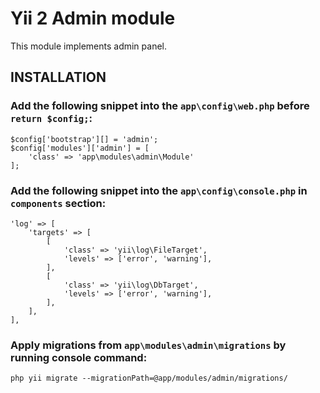 Yii 2 Admin module
============================

This module implements admin panel.

INSTALLATION
------------

### Add the following snippet into the `app\config\web.php` before `return $config;`:

```
$config['bootstrap'][] = 'admin';
$config['modules']['admin'] = [
    'class' => 'app\modules\admin\Module'
];
```

### Add the following snippet into the `app\config\console.php` in `components` section:

```
'log' => [
    'targets' => [
        [
            'class' => 'yii\log\FileTarget',
            'levels' => ['error', 'warning'],
        ],
        [
            'class' => 'yii\log\DbTarget',
            'levels' => ['error', 'warning'],
        ],
    ],
],
```

### Apply migrations from `app\modules\admin\migrations` by running console command:
 
`php yii migrate --migrationPath=@app/modules/admin/migrations/`
